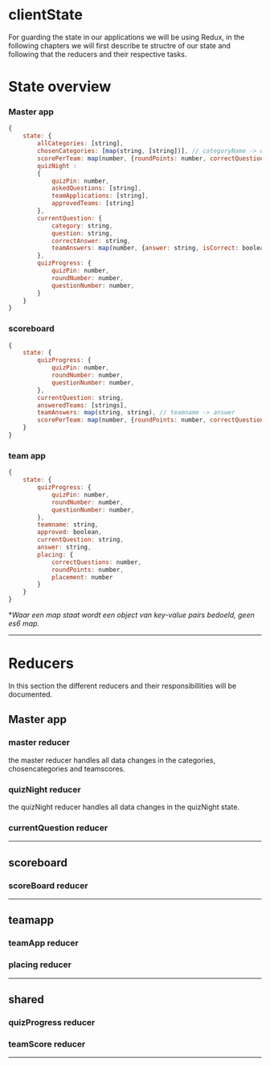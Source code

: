 # clientState

For guarding the state in our applications we will be using Redux, in the following chapters we will first describe te structre of our state and following that the reducers and their respective tasks.

# State overview

### Master app

```js
{
    state: {
        allCategories: [string],
        chosenCategories: [map(string, [string])], // categoryName -> question suggestions in category.
        scorePerTeam: map(number, {roundPoints: number, correctQuestions: number}), // teamIndex -> roundpoints, correctquestions
        quizNight :
        {
            quizPin: number,
            askedQuestions: [string],
            teamApplications: [string],
            approvedTeams: [string]
        },
        currentQuestion: {
            category: string,
            question: string,
            correctAnswer: string,
            teamAnswers: map(number, {answer: string, isCorrect: boolean}) // teamIndex -> answer, iscorrect
        },
        quizProgress: {
            quizPin: number,
            roundNumber: number,
            questionNumber: number,
        }
    }
}

```

### scoreboard

```js
{
    state: {
        quizProgress: {
            quizPin: number,
            roundNumber: number,
            questionNumber: number,
        },
        currentQuestion: string,
        answeredTeams: [strings],
        teamAnswers: map(string, string), // teamname -> answer
        scorePerTeam: map(number, {roundPoints: number, correctQuestions: number})
    }
}
```

### team app

```js
{
    state: {
        quizProgress: {
            quizPin: number,
            roundNumber: number,
            questionNumber: number,
        },
        teamname: string,
        approved: boolean,
        currentQuestion: string,
        answer: string,
        placing: {
            correctQuestions: number,
            roundPoints: number,
            placement: number
        }
    }
}

```

**Waar een map staat wordt een object van key-value pairs bedoeld, geen es6 map.*

---

# Reducers

In this section the different reducers and their responsibillities will be documented.

## Master app

### master reducer
the master reducer handles all data changes in the categories, chosencategories and teamscores.

### quizNight reducer
the quizNight reducer handles all data changes in the quizNight state.

### currentQuestion reducer

---

## scoreboard

### scoreBoard reducer

---

## teamapp

### teamApp reducer

### placing reducer

---

## shared

### quizProgress reducer

### teamScore reducer

---
